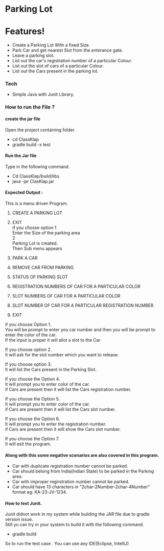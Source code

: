 # Parking Lot
# Features!
  - Create a Parking Lot With a fixed Size.
  - Park Car and get nearest Slot from the enterance gate.
  - Leave a parking slot.
  - List out the car's registration number of a particular Colour.
  - List out the slot of cars of a particular Colour.
  - List out the Cars present in the parking lot.

### Tech
- Simple Java with Junit Library.

### How to run the File ? 
#### create the jar file
Open the project containing folder.
- cd ClassKlap
- gradle build -x test
#### Run the Jar file
Type in the following command.
- Cd ClassKlap/build/libs
- java -jar ClasKlap.jar

#### Expected Output :
This is a menu driven Program.
1. CREATE A PARKING LOT
2. EXIT  
if you chosse option 1  
Enter the Size of the parking area  
2  
Parking Lot is created.  
Then Sub menu appears  
  
1. PARK A CAR
  
2. REMOVE CAR FROM PARKING

3. STATUS OF PARKING SLOT

4. REGISTRATION NUMBERS OF CAR FOR A PARTICULAR COLOR

5. SLOT NUMBERS OF CAR FOR A PARTICULAR COLOR  
6. SLOT NUMBER OF CAR FOR A PARTICULAR REGISTRATION NUMBER  
7. EXIT  
  
if you choose Option 1.  
You will be prompt to enter you car number and then you will be prompt to enter the color of the car.  
If the input is proper it will allot a slot to the Car.  
  
If you choose option 2.  
It will ask for the slot number which you want to release.  
  
If you choose option 3.  
It will list the Cars present in the Parking Slot.  
  
If you choose the Option 4.  
It will prompt you to enter color of the car.  
if Cars are present then it will list the Cars registration number.  
  
If you choose the Option 5.  
It will prompt you to enter color of the car.  
if Cars are present then it will list the Cars slot number.  
  
If you choose the Option 6.  
It will prompt you to enter the registration number.  
if Cars are present then it will show the Cars slot number.  
  
If you choose the Option 7.  
It will exit the program.  

#### Along with this some negative scenarios are also covered in this program.
- Car with duplicate registration number cannot be parked.
- Car should belong from India(Indian State) to be parked in the Parking area.
- Car with improper regirstration number cannot be parked.
- Car should have 13 characters in "2char-2Number-2char-4Number" format eg: KA-23-JV-1234.


#### How to test Junit.
Junit didnot work in my system while building the JAR file due to gradle version issue.  
Still yu can try in your system to build it with the following command.  
- gradle build

So to run the test case . You can use any IDE(Eclipse, IntelliJ)  
